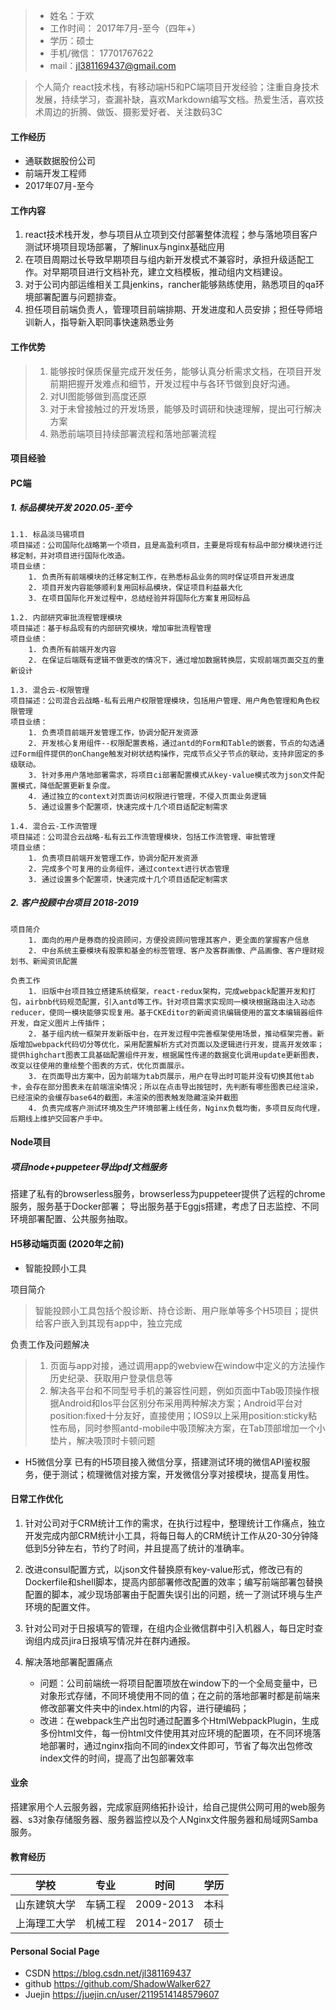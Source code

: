 >* 姓名：于欢
>* 工作时间： 2017年7月-至今（四年+）
>* 学历：硕士
>* 手机/微信： 17701767622
>* mail：jl381169437@gmail.com

> 个人简介
> react技术栈，有移动端H5和PC端项目开发经验；注重自身技术发展，持续学习，查漏补缺，喜欢Markdown编写文档。热爱生活，喜欢技术周边的折腾、做饭、摄影爱好者、关注数码3C

#### 工作经历

* 通联数据股份公司
* 前端开发工程师
* 2017年07月-至今

#### 工作内容

1. react技术栈开发，参与项目从立项到交付部署整体流程；参与落地项目客户测试环境项目现场部署，了解linux与nginx基础应用
2. 在项目周期过长导致早期项目与组内新开发模式不兼容时，承担升级适配工作。对早期项目进行文档补充，建立文档模板，推动组内文档建设。
3. 对于公司内部运维相关工具jenkins，rancher能够熟练使用，熟悉项目的qa环境部署配置与问题排查。
4. 担任项目前端负责人，管理项目前端排期、开发进度和人员安排；担任导师培训新人，指导新入职同事快速熟悉业务

#### 工作优势
>
>1. 能够按时保质保量完成开发任务，能够认真分析需求文档，在项目开发前期把握开发难点和细节，开发过程中与各环节做到良好沟通。
>2. 对UI图能够做到高度还原
>3. 对于未曾接触过的开发场景，能够及时调研和快速理解，提出可行解决方案
>4. 熟悉前端项目持续部署流程和落地部署流程

#### 项目经验

#### PC端

##### 1. 标品模块开发 2020.05-至今

    1.1. 标品淡马锡项目
    项目描述：公司国际化战略第一个项目，且是高盈利项目，主要是将现有标品中部分模块进行迁移定制，并对项目进行国际化改造。
    项目业绩：
        1. 负责所有前端模块的迁移定制工作，在熟悉标品业务的同时保证项目开发进度
        2. 项目开发内容能够顺利复用回标品模块，保证项目利益最大化
        3. 在项目国际化开发过程中，总结经验并将国际化方案复用回标品

    1.2. 内部研究审批流程管理模块
    项目描述：基于标品现有的内部研究模块，增加审批流程管理
    项目业绩：
        1. 负责所有前端开发内容
        2. 在保证后端既有逻辑不做更改的情况下，通过增加数据转换层，实现前端页面交互的重新设计

    1.3. 混合云-权限管理
    项目描述：公司混合云战略-私有云用户权限管理模块，包括用户管理、用户角色管理和角色权限管理
    项目业绩：
        1. 负责项目前端开发管理工作，协调分配开发资源
        2. 开发核心复用组件--权限配置表格，通过antd的Form和Table的嵌套，节点的勾选通过Form组件提供的onChange触发对树状结构操作，完成节点父子节点的联动，支持非固定的多级联动。
        3. 针对多用户落地部署需求，将项目ci部署配置模式从key-value模式改为json文件配置模式，降低配置更新复杂度。
        4. 通过独立的context对页面访问权限进行管理，不侵入页面业务逻辑
        5. 通过设置多个配置项，快速完成十几个项目适配定制需求

    1.4. 混合云-工作流管理
    项目描述：公司混合云战略-私有云工作流管理模块，包括工作流管理、审批管理
    项目业绩：
        1. 负责项目前端开发管理工作，协调分配开发资源
        2. 完成多个可复用的业务组件，通过context进行状态管理
        3. 通过设置多个配置项，快速完成十几个项目适配定制需求

##### 2. 客户投顾中台项目 2018-2019

    项目简介
        1. 面向的用户是券商的投资顾问，方便投资顾问管理其客户，更全面的掌握客户信息
        2. 中台系统主要模块有股票和基金的标签管理、客户及客群画像、产品画像、客户理财规划书、新闻资讯配置

    负责工作
        1. 旧版中台项目独立搭建系统框架，react-redux架构，完成webpack配置开发和打包，airbnb代码规范配置，引入antd等工作。针对项目需求实现同一模块根据路由注入动态reducer，使同一模块能够实现复用。基于CKEditor的新闻资讯编辑使用的富文本编辑器组件开发，自定义图片上传插件；
        2. 基于组内统一框架开发新版中台，在开发过程中完善框架使用场景，推动框架完善。新版增加webpack代码切分等优化，采用配置解析方式对页面以及逻辑进行开发，提高开发效率；提供highchart图表工具基础配置组件开发，根据属性传递的数据变化调用update更新图表，改变以往使用的重绘整个图表的方式，优化页面展示。
        3. 在页面导出方案中，因为前端为tab页展示，用户在导出时可能并没有切换其他tab卡，会存在部分图表未在前端渲染情况；所以在点击导出按钮时，先判断有哪些图表已经渲染，已经渲染的会缓存base64的截图，未渲染的图表触发隐藏渲染并截图
        4. 负责完成客户测试环境及生产环境部署上线任务，Nginx负载均衡，多项目反向代理，后期线上维护交回客户手中。

#### Node项目

##### 项目node+puppeteer导出pdf文档服务

搭建了私有的browserless服务，browserless为puppeteer提供了远程的chrome服务，服务基于Docker部署；
导出服务基于Eggjs搭建，考虑了日志监控、不同环境部署配置、公共服务抽取。

#### H5移动端页面 (2020年之前)

* 智能投顾小工具

项目简介

>智能投顾小工具包括个股诊断、持仓诊断、用户账单等多个H5项目；提供给客户嵌入到其现有app中，独立完成

负责工作及问题解决
>
>1. 页面与app对接，通过调用app的webview在window中定义的方法操作历史纪录、获取用户登录信息等
>2. 解决各平台和不同型号手机的兼容性问题，例如页面中Tab吸顶操作根据Android和Ios平台区别分布采用两种解决方案；Android平台对position:fixed十分友好，直接使用；IOS9以上采用position:sticky粘性布局，同时参照antd-mobile中吸顶解决方案，在Tab顶部增加一个小垫片，解决吸顶时卡顿问题

* H5微信分享
已有的H5项目接入微信分享，搭建测试环境的微信API鉴权服务，便于测试；梳理微信对接方案，开发微信分享对接模块，提高复用性。

#### 日常工作优化

1. 针对公司对于CRM统计工作的需求，在执行过程中，整理统计工作痛点，独立开发完成内部CRM统计小工具，将每日每人的CRM统计工作从20-30分钟降低到5分钟左右，节约了时间，并且提高了统计的准确率。

2. 改进consul配置方式，以json文件替换原有key-value形式，修改已有的Dockerfile和shell脚本，提高内部部署修改配置的效率；编写前端部署包替换配置的脚本，减少现场部署由于配置失误引出的问题，统一了测试环境与生产环境的配置文件。

3. 针对公司对于日报填写的管理，在组内企业微信群中引入机器人，每日定时查询组内成员jira日报填写情况并在群内通报。

4. 解决落地部署配置痛点
  
    * 问题：公司前端统一将项目配置项放在window下的一个全局变量中，已对象形式存储，不同环境使用不同的值；在之前的落地部署时都是前端来修改部署文件夹中的index.html的内容，进行硬编码；
    * 改进：在webpack生产出包时通过配置多个HtmlWebpackPlugin，生成多份html文件，每一份html文件使用其对应环境的配置项，在不同环境落地部署时，通过nginx指向不同的index文件即可，节省了每次出包修改index文件的时间，提高了出包部署效率

#### 业余

搭建家用个人云服务器，完成家庭网络拓扑设计，给自己提供公网可用的web服务器、s3对象存储服务器、服务器监控以及个人Nginx文件服务器和局域网Samba服务。

#### 教育经历

学校 | 专业 | 时间 | 学历
---|---|---|---
山东建筑大学 | 车辆工程 | 2009-2013 | 本科
上海理工大学 | 机械工程 | 2014-2017 | 硕士

#### Personal Social Page

* CSDN  <https://blog.csdn.net/jl381169437>
* github  <https://github.com/ShadowWalker627>
* Juejin  <https://juejin.cn/user/2119514148579607>
